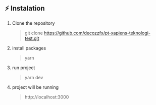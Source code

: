 ## ⚡ Instalation

1. Clone the repository

    > git clone https://github.com/decozzfx/pt-xapiens-teknologi-test.git

2. install packages

    > yarn

3. run project

    > yarn dev

4. project will be running
    > http://localhost:3000
